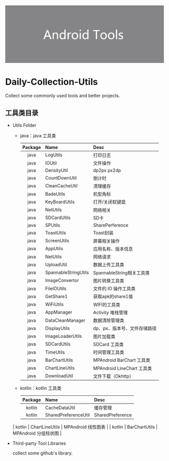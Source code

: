 ![avatar](/assets/icon.png)

# Daily-Collection-Utils

Collect some commonly used tools and better projects.

## 工具类目录

- Utils Folder

  - java：java 工具类

    | Package | Name                 | Desc                         |
    | :-----: | :------------------- | :--------------------------- |
    |  java   | LogUtils             | 打印日志                     |
    |  java   | IOUtil               | 文件操作                     |
    |  java   | DensityUtil          | dp2px px2dp                  |
    |  java   | CountDownUtil        | 倒计时                       |
    |  java   | CleanCacheUtil       | 清理缓存                     |
    |  java   | BadeUtils            | 机型角标                     |
    |  java   | KeyBoardUtils        | 打开/关闭软键盘              |
    |  java   | NetUtils             | 网络相关                     |
    |  java   | SDCardUtils          | SD卡                         |
    |  java   | SPUtils              | SharePerference              |
    |  java   | ToastUtils           | Toast封装                    |
    |  java   | ScreenUtils          | 屏幕相关操作                 |
    |  java   | AppUtils             | 应用名称、版本信息           |
    |  java   | NetUtils             | 网络请求                     |
    |  java   | UploadUtil           | 数据上传工具类               |
    |  java   | SpannableStringUtils | SpannableString相关工具类    |
    |  java   | ImageConvertor       | 图片转换工具类               |
    |  java   | FileIOUtils          | 文件的 IO 操作工具类         |
    |  java   | GetShare1            | 获取apk的share1值            |
    |  java   | WiFiUtils            | WIFI的工具类                 |
    |  java   | AppManager           | Activity 堆栈管理            |
    |  java   | DataCleanManager     | 数据清除管理类               |
    |  java   | DisplayUtils         | dp、px、版本号、文件存储路径 |
    |  java   | ImageLoaderUtils     | 图片加载类                   |
    |  java   | SDCardUtils          | SDCard 工具类                |
    |  java   | TimeUtils            | 时间管理工具类               |
    |  java   | BarChartUtils        | MPAndroid BarChart 工具类    |
    |  java   | ChartLineUtils       | MPAndroid LineChart 工具类   |
    |  java   | DownloadUtil         | 文件下载（Okhttp）           |

    

  - kotlin：kotlin 工具类

    | Package | Name                 | Desc                 |
    | :-----: | :------------------- | :------------------- |
    | kotlin  | CacheDataUtil        | 缓存管理             |
    | kotlin  | SharedPreferenceUtil | SharedPreference     |
  | kotlin  | ChartLineUtils       | MPAndroid 线性图表   |
    | kotlin  | BarChartUtils        | MPAndroid 分组柱状图 |
    
    

- Third-party Tool Libraries

  collect some github's library. 

